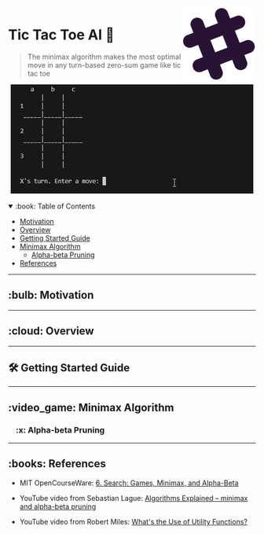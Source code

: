 <img src="https://github.com/ubangura/Tic-Tac-Toe-AI/blob/main/src/main/app/assets/icons/logo.png" align="right" />

# Tic Tac Toe AI 🤖
> The minimax algorithm makes the most optimal move in any turn-based zero-sum game like tic tac toe

<p align="center"> 
  <img src="demo.gif" alt="AI (Player O) wins against human (Player x)">
</p>

<!-- TABLE OF CONTENTS -->
<details open="open">
  <summary> :book: Table of Contents</summary>
  <ul>
    <li><a href="#motivation"> Motivation</a></li>
    <li><a href="#overview"> Overview</a></li>
    <li><a href="#getting-started-guide"> Getting Started Guide</a>
    </li>
    <li><a href="#minimax-algorithm"> Minimax Algorithm</a>
      <ul>
        <li><a href="#alpha-beta-pruning"> Alpha-beta Pruning</a></li>
      </ul>
    </li>
    <li><a href="#references"> References</a></li>
  </ul>
</details>

---

<!-- Motivation -->
<h2 id="motivation"> :bulb: Motivation</h2>

---

<!-- OVERVIEW -->
<h2 id="overview"> :cloud: Overview</h2>

---

<!-- Getting Started Guide -->
<h2 id="getting-started-guide"> 🛠️ Getting Started Guide</h2>

---

<!-- Minimax Algorithm -->
<h2 id="minimax-algorithm"> :video_game: Minimax Algorithm</h2>

<!-- Alpha-beta Pruning -->
<h3 id="alpha-beta-pruning"> &nbsp; &nbsp; :x: Alpha-beta Pruning</h3>

---

<!-- REFERENCES -->
<h2 id="references"> :books: References</h2>

<ul>
  <li>
    <p>MIT OpenCourseWare: <a href="https://www.youtube.com/watch?v=STjW3eH0Cik">6. Search: Games, Minimax, and Alpha-Beta</a></p>
  </li>
  <li>
    <p>YouTube video from Sebastian Lague: <a href="https://www.youtube.com/watch?v=l-hh51ncgDI">Algorithms Explained – minimax and alpha-beta pruning</a></p>
  </li>
  <li>
    <p>YouTube video from Robert Miles: <a href="https://www.youtube.com/watch?v=8AvIErXFoH8">What's the Use of Utility Functions?</a></p>
  </li>
</ul>
